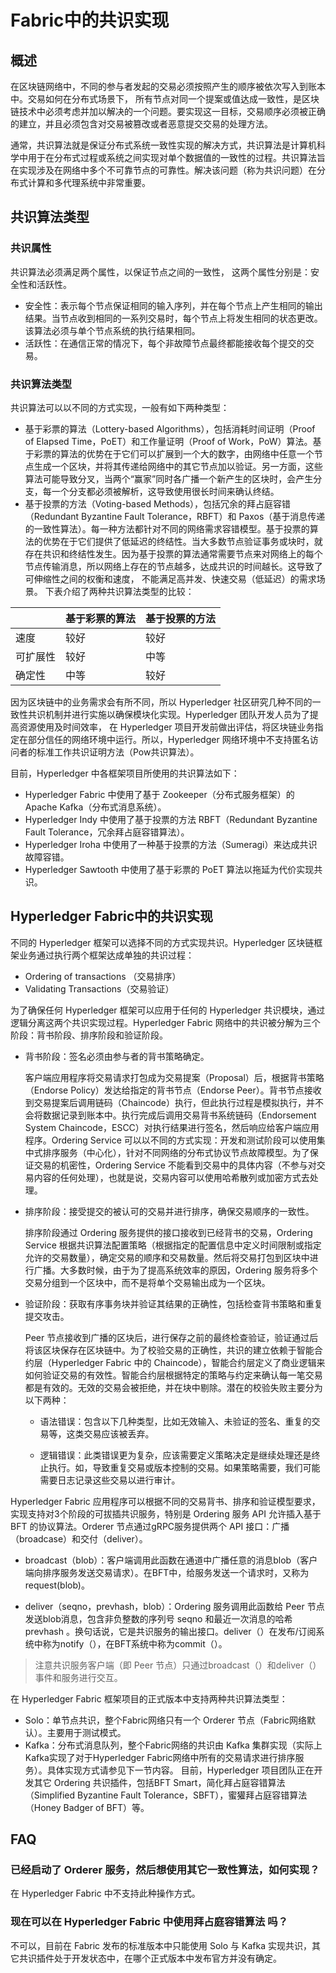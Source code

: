 # Fabric中的共识实现
## 概述
在区块链网络中，不同的参与者发起的交易必须按照产生的顺序被依次写入到账本中。交易如何在分布式场景下， 所有节点对同一个提案或值达成一致性，是区块链技术中必须考虑并加以解决的一个问题。要实现这一目标，交易顺序必须被正确的建立，并且必须包含对交易被篡改或者恶意提交交易的处理方法。

通常，共识算法就是保证分布式系统一致性实现的解决方式，共识算法是计算机科学中用于在分布式过程或系统之间实现对单个数据值的一致性的过程。共识算法旨在实现涉及在网络中多个不可靠节点的可靠性。解决该问题（称为共识问题）在分布式计算和多代理系统中非常重要。

## 共识算法类型
### 共识属性
共识算法必须满足两个属性，以保证节点之间的一致性， 这两个属性分别是：安全性和活跃性。

- 安全性：表示每个节点保证相同的输入序列，并在每个节点上产生相同的输出结果。当节点收到相同的一系列交易时，每个节点上将发生相同的状态更改。该算法必须与单个节点系统的执行结果相同。
- 活跃性：在通信正常的情况下，每个非故障节点最终都能接收每个提交的交易。
### 共识算法类型
共识算法可以以不同的方式实现，一般有如下两种类型：

- 基于彩票的算法（Lottery-based Algorithms），包括消耗时间证明（Proof of Elapsed Time，PoET）和工作量证明（Proof of Work，PoW）算法。基于彩票的算法的优势在于它们可以扩展到一个大的数字，由网络中任意一个节点生成一个区块，并将其传递给网络中的其它节点加以验证。另一方面，这些算法可能导致分叉，当两个“赢家”同时各广播一个新产生的区块时，会产生分支，每一个分支都必须被解析，这导致使用很长时间来确认终结。
- 基于投票的方法（Voting-based Methods），包括冗余的拜占庭容错（Redundant Byzantine Fault Tolerance，RBFT）和 Paxos（基于消息传递的一致性算法）。每一种方法都针对不同的网络需求容错模型。基于投票的算法的优势在于它们提供了低延迟的终结性。当大多数节点验证事务或块时，就存在共识和终结性发生。因为基于投票的算法通常需要节点来对网络上的每个节点传输消息，所以网络上存在的节点越多，达成共识的时间越长。这导致了可伸缩性之间的权衡和速度， 不能满足高并发、快速交易（低延迟）的需求场景。
下表介绍了两种共识算法类型的比较：

||基于彩票的算法|基于投票的方法|
|:------|:------|:------|
|速度|	较好|	较好
|可扩展性|	较好|	中等
|确定性|	中等|	较好

因为区块链中的业务需求会有所不同，所以 Hyperledger 社区研究几种不同的一致性共识机制并进行实施以确保模块化实现。Hyperledger 团队开发人员为了提高资源使用及时间效率， 在 Hyperledger 项目开发前做出评估，将区块链业务指定在部分信任的网络环境中运行。所以，Hyperledger 网络环境中不支持匿名访问者的标准工作共识证明方法（Pow共识算法）。

目前，Hyperledger 中各框架项目所使用的共识算法如下：

* Hyperledger Fabric 中使用了基于 Zookeeper（分布式服务框架）的 Apache Kafka（分布式消息系统）。
* Hyperledger Indy 中使用了基于投票的方法 RBFT（Redundant Byzantine Fault Tolerance，冗余拜占庭容错算法）。
* Hyperledger Iroha 中使用了一种基于投票的方法（Sumeragi）来达成共识故障容错。
* Hyperledger Sawtooth 中使用了基于彩票的 PoET 算法以拖延为代价实现共识。
## Hyperledger Fabric中的共识实现
不同的 Hyperledger 框架可以选择不同的方式实现共识。Hyperledger 区块链框架业务通过执行两个框架达成单独的共识过程：

- Ordering of transactions （交易排序）
- Validating Transactions（交易验证）

为了确保任何 Hyperledger 框架可以应用于任何的 Hyperledger 共识模块，通过逻辑分离这两个共识实现过程。Hyperledger Fabric 网络中的共识被分解为三个阶段：背书阶段、排序阶段和验证阶段。

- 背书阶段：签名必须由参与者的背书策略确定。

    客户端应用程序将交易请求打包成为交易提案（Proposal）后，根据背书策略（Endorse Policy）发达给指定的背书节点（Endorse Peer）。背书节点接收到交易提案后调用链码（Chaincode）执行，但此执行过程是模拟执行，并不会将数据记录到账本中。执行完成后调用交易背书系统链码（Endorsement System Chaincode，ESCC）对执行结果进行签名，然后响应给客户端应用程序。Ordering Service 可以以不同的方式实现：开发和测试阶段可以使用集中式排序服务（中心化），针对不同网络的分布式协议节点故障模型。为了保证交易的机密性，Ordering Service 不能看到交易中的具体内容（不参与对交易内容的任何处理），也就是说，交易内容可以使用哈希散列或加密方式去处理。

- 排序阶段：接受提交的被认可的交易并进行排序，确保交易顺序的一致性。

     排序阶段通过 Ordering 服务提供的接口接收到已经背书的交易，Ordering Service 根据共识算法配置策略（根据指定的配置信息中定义时间限制或指定允许的交易数量），确定交易的顺序和交易数量。然后将交易打包到区块中进行广播。大多数时候，由于为了提高系统效率的原因，Ordering 服务将多个交易分组到一个区块中，而不是将单个交易输出成为一个区块。

- 验证阶段：获取有序事务块并验证其结果的正确性，包括检查背书策略和重复提交攻击。

    Peer 节点接收到广播的区块后，进行保存之前的最终检查验证，验证通过后将该区块保存在区块链中。为了校验交易的正确性，共识的建立依赖于智能合约层（Hyperledger Fabric 中的 Chaincode），智能合约层定义了商业逻辑来如何验证交易的有效性。智能合约层根据特定的策略与约定来确认每一笔交易都是有效的。无效的交易会被拒绝，并在块中剔除。潜在的校验失败主要分为以下两种：

    - 语法错误：包含以下几种类型，比如无效输入、未验证的签名、重复的交易等，这类交易应该被丢弃。

    - 逻辑错误：此类错误更为复杂，应该需要定义策略决定是继续处理还是终止执行。如，导致重复交易或版本控制的交易。如果策略需要，我们可能需要日志记录这些交易以进行审计。

Hyperledger Fabric 应用程序可以根据不同的交易背书、排序和验证模型要求，实现支持对3个阶段的可拔插共识服务，特别是 Ordering 服务 API 允许插入基于 BFT 的协议算法。Orderer 节点通过gRPC服务提供两个 API 接口：广播（broadcase）和交付（deliver）。

- broadcast（blob）：客户端调用此函数在通道中广播任意的消息blob（客户端向排序服务发送交易请求）。在BFT中，给服务发送一个请求时，又称为 request(blob)。

- deliver（seqno，prevhash，blob）：Ordering 服务调用此函数给 Peer 节点发送blob消息，包含非负整数的序列号 seqno 和最近一次消息的哈希 prevhash 。换句话说，它是共识服务的输出接口。deliver（）在发布/订阅系统中称为notify（），在BFT系统中称为commit（）。

> 注意共识服务客户端（即 Peer 节点）只通过broadcast（）和deliver（）事件和服务进行交互。

在 Hyperledger Fabric 框架项目的正式版本中支持两种共识算法类型：

- Solo：单节点共识，整个Fabric网络只有一个 Orderer 节点（Fabric网络默认）。主要用于测试模式。
- Kafka：分布式消息队列，整个Fabric网络的共识由 Kafka 集群实现（实际上Kafka实现了对于Hyperledger Fabric网络中所有的交易请求进行排序服务）。具体实现方式请参见下一节内容。
目前，Hyperledger 项目团队正在开发其它 Ordering 共识插件，包括BFT Smart，简化拜占庭容错算法（Simplified Byzantine Fault Tolerance，SBFT），蜜獾拜占庭容错算法（Honey Badger of BFT）等。

## FAQ
### 已经启动了 Orderer 服务，然后想使用其它一致性算法，如何实现？

在 Hyperledger Fabric 中不支持此种操作方式。

### 现在可以在 Hyperledger Fabric 中使用拜占庭容错算法 吗？

不可以，目前在 Fabric 发布的标准版本中只能使用 Solo 与 Kafka 实现共识，其它共识插件处于开发状态中，在哪个正式版本中发布官方并没有确定。
